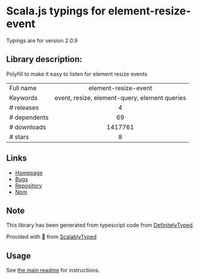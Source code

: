 
# Scala.js typings for element-resize-event

Typings are for version 2.0.9

## Library description:
Polyfill to make it easy to listen for element resize events

|                    |                 |
| ------------------ | :-------------: |
| Full name          | element-resize-event |
| Keywords           | event, resize, element-query, element queries |
| # releases         | 4 |
| # dependents       | 69 |
| # downloads        | 1417761 |
| # stars            | 8 |

## Links
- [Homepage](https://github.com/KyleAMathews/element-resize-event)
- [Bugs](https://github.com/KyleAMathews/element-resize-event/issues)
- [Repository](https://github.com/KyleAMathews/element-resize-event)
- [Npm](https://www.npmjs.com/package/element-resize-event)
    


## Note
This library has been generated from typescript code from [DefinitelyTyped](https://definitelytyped.org).

Provided with :purple_heart: from [ScalablyTyped](https://github.com/oyvindberg/ScalablyTyped)

## Usage
See [the main readme](../../readme.md) for instructions.


